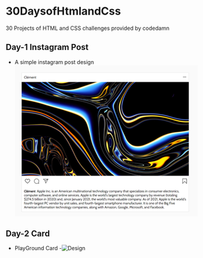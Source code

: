 # 30DaysofHtmlandCss
30 Projects of HTML and CSS challenges provided by codedamn 
## Day-1 Instagram Post 
  - A simple instagram post design 
  ![Design](https://github.com/Pekka1721/30DaysofHtmlandCss/blob/main/Instagram%20post/design.png)
## Day-2 Card
- PlayGround Card
-![Design]()
